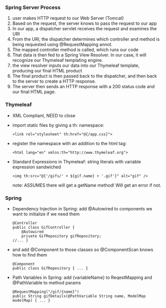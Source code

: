 
### Spring Server Process

1. user makes HTTP request to our Web Server (Tomcat)
2. Based on the request, the server knows to pass the request to our app
3. In our app, a dispatcher servlet receives the request and examines the URI
4. From the URI, the dispatcher determines which controller and method is being requested using @RequestMapping annot.
5. The mapped controller method is called, which runs our code
6. That data is then fed to a Spring View Resolver. In our case, it will recognize our Thymeleaf templating engine.
7. the view resolver inputs our data into our Thymeleaf template, producing our final HTML product
8. The final product is then passed back to the dispatcher, and then back to the server to create a HTTP response.
9. The server then sends an HTTP response with a 200 status code and our final HTML page.

### Thymeleaf

- XML Compliant, NEED to close <tags/>
- import static files by giving a th: namespace:

    `<link rel="stylesheet" th:href="@{/app.css}">`

- register the namespace with an addition to the html tag:

    `<html lang="en" xmlns:th="http://www.thymeleaf.org">`

- Standard Expressions in Thymeleaf: string literals with variable expression sandwiched

    `<img th:src="@{'/gifs/' + ${gif.name} + '.gif'}" alt="gif" />`

    note: ASSUMES there will get a getName method! Will get an error if not.

### Spring

- Dependency Injection in Spring: add @Autowired to components we want to initialize if we need them
    ```
    @Controller
    public class GifController {
        @Autowired
        private GifRepository gifRepository;
    //... }
    ```
- and add @Component to those classes so @ComponentScan knows how to find them
    ```
    @Component
    public class GifRepository { ... }
    ```
- Path Variables in Spring: add {variableName} to ReqestMapping and @PathVariable to method params
    ```
    @RequestMapping("/gif/{name}")
    public String gifDetails(@PathVariable String name, ModelMap modelMap) { ... }

    ```
